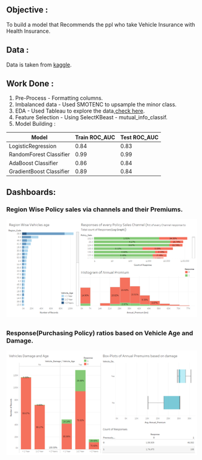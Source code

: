 ## Objective :                  
To build a model that Recommends the ppl who take Vehicle Insurance with Health Insurance.

## Data :                   
Data is taken from [kaggle](https://www.kaggle.com/anmolkumar/health-insurance-cross-sell-prediction?select=train.csv).

## Work Done :
1. Pre-Process - Formatting columns.
2. Imbalanced data - Used SMOTENC to upsample the minor class.
3. EDA - Used Tableau to explore the data,[check here](https://public.tableau.com/profile/ranga.nadh#!/vizhome/Vehicle_Insurance/Dashboard3).
4. Feature Selection - Using SelectKBeast - mutual_info_classif.
5. Model Building :

| Model |Train ROC_AUC |Test ROC_AUC|
|------|------|------|
|LogisticRegression  | 0.84 | 0.83 |
|RandomForest Classifier | 0.99 | 0.99 |
|AdaBoost Classifier | 0.86 |0.84 |
|GradientBoost Classifier | 0.89 |0.84 |


## Dashboards:
### Region Wise Policy sales via channels and their Premiums.

![region](https://github.com/ranga6897/DataAnalysis/blob/master/Vehicle_Insurance/Region_and_Policy_channel%20(2).png)

##
### Response(Purchasing Policy) ratios based on Vehicle Age and Damage.
![age](age_damage.png)
